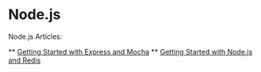 # Node.js

Node.js Articles:

** [Getting Started with Express and Mocha](/articles/getting-started-express-and-mocha/)
** [Getting Started with Node.js and Redis](/articles/nodejs-redis/)